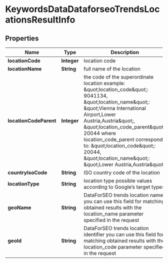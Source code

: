 

# KeywordsDataDataforseoTrendsLocationsResultInfo


## Properties

| Name | Type | Description | Notes |
|------------ | ------------- | ------------- | -------------|
|**locationCode** | **Integer** | location code |  [optional] |
|**locationName** | **String** | full name of the location |  [optional] |
|**locationCodeParent** | **Integer** | the code of the superordinate location example: \&quot;location_code\&quot;: 9041134, \&quot;location_name\&quot;: \&quot;Vienna International Airport,Lower Austria,Austria\&quot;, \&quot;location_code_parent\&quot;: 20044 where location_code_parent corresponds to: \&quot;location_code\&quot;: 20044, \&quot;location_name\&quot;: \&quot;Lower Austria,Austria\&quot; |  [optional] |
|**countryIsoCode** | **String** | ISO country code of the location |  [optional] |
|**locationType** | **String** | location type possible values according to Google’s target types |  [optional] |
|**geoName** | **String** | DataForSEO trends location name you can use this field for matching obtained results with the location_name parameter specified in the request |  [optional] |
|**geoId** | **String** | DataForSEO trends location identifier you can use this field for matching obtained results with the location_code parameter specified in the request |  [optional] |



